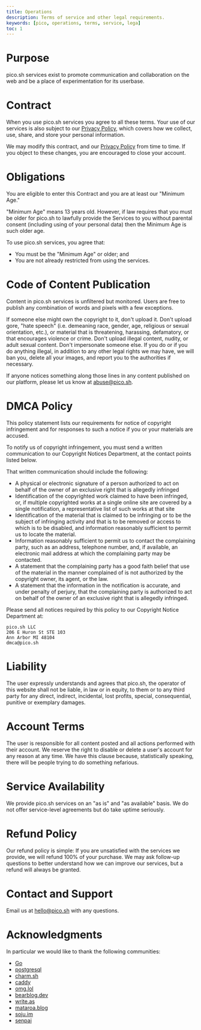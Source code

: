```yaml
---
title: Operations
description: Terms of service and other legal requirements.
keywords: [pico, operations, terms, service, lega]
toc: 1
---
```


# Purpose

pico.sh services exist to promote communication and collaboration on the web and
be a place of experimentation for its userbase.

# Contract

When you use pico.sh services you agree to all these terms. Your use of our
services is also subject to our [Privacy Policy](/privacy), which covers how we
collect, use, share, and store your personal information.

We may modify this contract, and our [Privacy Policy](/privacy) from time to
time. If you object to these changes, you are encouraged to close your account.

# Obligations

You are eligible to enter this Contract and you are at least our "Minimum Age."

"Minimum Age" means 13 years old. However, if law requires that you must be
older for pico.sh to lawfully provide the Services to you without parental
consent (including using of your personal data) then the Minimum Age is such
older age.

To use pico.sh services, you agree that:

- You must be the "Minimum Age" or older; and
- You are not already restricted from using the services.

# Code of Content Publication

Content in pico.sh services is unfiltered but monitored. Users are free to
publish any combination of words and pixels with a few exceptions.

If someone else might own the copyright to it, don't upload it. Don't upload
gore, "hate speech" (i.e. demeaning race, gender, age, religious or sexual
orientation, etc.), or material that is threatening, harassing, defamatory, or
that encourages violence or crime. Don't upload illegal content, nudity, or
adult sexual content. Don't impersonate someone else. If you do or if you do
anything illegal, in addition to any other legal rights we may have, we will ban
you, delete all your images, and report you to the authorities if necessary.

If anyone notices something along those lines in any content published on our
platform, please let us know at [abuse@pico.sh](mailto:abuse@pico.sh).

# DMCA Policy

This policy statement lists our requirements for notice of copyright
infringement and for responses to such a notice if you or your materials are
accused.

To notify us of copyright infringement, you must send a written communication to
our Copyright Notices Department, at the contact points listed below.

That written communication should include the following:

- A physical or electronic signature of a person authorized to act on behalf of
  the owner of an exclusive right that is allegedly infringed
- Identification of the copyrighted work claimed to have been infringed, or, if
  multiple copyrighted works at a single online site are covered by a single
  notification, a representative list of such works at that site
- Identification of the material that is claimed to be infringing or to be the
  subject of infringing activity and that is to be removed or access to which is
  to be disabled, and information reasonably sufficient to permit us to locate
  the material.
- Information reasonably sufficient to permit us to contact the complaining
  party, such as an address, telephone number, and, if available, an electronic
  mail address at which the complaining party may be contacted.
- A statement that the complaining party has a good faith belief that use of the
  material in the manner complained of is not authorized by the copyright owner,
  its agent, or the law.
- A statement that the information in the notification is accurate, and under
  penalty of perjury, that the complaining party is authorized to act on behalf
  of the owner of an exclusive right that is allegedly infringed.

Please send all notices required by this policy to our Copyright Notice
Department at:

```
pico.sh LLC
206 E Huron St STE 103
Ann Arbor MI 48104
dmca@pico.sh
```

# Liability

The user expressly understands and agrees that pico.sh, the operator of this
website shall not be liable, in law or in equity, to them or to any third party
for any direct, indirect, incidental, lost profits, special, consequential,
punitive or exemplary damages.

# Account Terms

The user is responsible for all content posted and all actions performed with
their account. We reserve the right to disable or delete a user's account for
any reason at any time. We have this clause because, statistically speaking,
there will be people trying to do something nefarious.

# Service Availability

We provide pico.sh services on an "as is" and "as available" basis. We do not
offer service-level agreements but do take uptime seriously.

# Refund Policy

Our refund policy is simple: If you are unsatisfied with the services we
provide, we will refund 100% of your purchase. We may ask follow-up questions to
better understand how we can improve our services, but a refund will always be
granted.

# Contact and Support

Email us at [hello@pico.sh](mailto:hello@pico.sh) with any questions.

# Acknowledgments

In particular we would like to thank the following communities:

- [Go](https://go.dev)
- [postgresql](https://www.postgresql.org/)
- [charm.sh](https://charm.sh)
- [caddy](https://caddyserver.com/)
- [omg.lol](https://omg.lol)
- [bearblog.dev](https://bearblog.dev/)
- [write.as](https://write.as)
- [mataroa.blog](https://mataroa.blog)
- [soju.im](https://soju.im/)
- [senpai](https://git.sr.ht/~delthas/senpai/)
